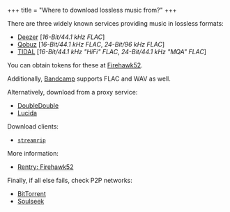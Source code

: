 +++
title = "Where to download lossless music from?"
+++

There are three widely known services providing music in lossless formats:

- [Deezer](https://www.deezer.com/) [*16-Bit/44.1 kHz FLAC*]
- [Qobuz](https://www.qobuz.com/) [*16-Bit/44.1 kHz FLAC*, *24-Bit/96 kHz FLAC*]
- [TIDAL](https://tidal.com) [*16-Bit/44.1 kHz "HiFi" FLAC*, *24-Bit/44.1 kHz "MQA" FLAC*]

You can obtain tokens for these at [Firehawk52](https://firehawk52.com/).

Additionally, [Bandcamp](https://bandcamp.com) supports FLAC and WAV as well.

Alternatively, download from a proxy service:

- [DoubleDouble](https://us.doubledouble.top)
- [Lucida](https://lucida.to)

Download clients:

- [`streamrip`](https://github.com/nathom/streamrip)

More information:

- [Rentry: Firehawk52](https://rentry.co/firehawk52)

Finally, if all else fails, check P2P networks:

- [BitTorrent](https://en.wikipedia.org/wiki/BitTorrent)
- [Soulseek](@/notes/Soulseek.md)
